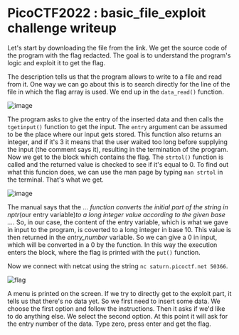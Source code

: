# PicoCTF2022 : basic_file_exploit challenge writeup

Let's start by downloading the file from the link. We get the source code of the program with the flag redacted. The goal is to understand the program's logic and exploit it to get the flag.

The description tells us that the program allows to write to a file and read from it. One way we can go about this is to search directly for the line of the file in which the flag array is used. We end up in the `data_read()` function.

![image](https://user-images.githubusercontent.com/87393748/162401144-e4144095-1804-4272-bd7f-dea8268dc1f9.png)

The program asks to give the entry of the inserted data and then calls the `tgetinput()` function to get the input. The `entry` argument can be assumed to be the place where our input gets stored. This function also returns an integer, and if it's 3 it means that the user waited too long before supplying the input (the comment says it), resulting in the termination of the program. Now we get to the block which contains the flag. 
The `strtol()` function is called and the returned value is checked to see if it's equal to 0. To find out what this funcion does, we can use the man page by typing `man strtol` in the terminal. That's what we get.

![image](https://user-images.githubusercontent.com/87393748/162403725-49e5e5ca-a072-4778-a062-d3ccb1a83db9.png)

The manual says that the *... function converts the initial part of the string in nptr*(our entry variable)*to a long integer value according to the given base ...*. So, in our case, the content of the entry variable, which is what we gave in input to the program, is coverted to a long integer in base 10.
This value is then returned in the *entry_number* variable. So we can give a 0 in input, which will be converted in a 0 by the function. In this way the execution enters the block, where the flag is printed with the `put()` function. 

Now we connect with netcat using the string `nc saturn.picoctf.net 50366`.

![flag](https://user-images.githubusercontent.com/87393748/162408156-1ae2666e-347e-4244-adb2-3719c1491817.png)

A menu is printed on the screen. If we try to directly get to the exploit part, it tells us that there's no data yet. So we first need to insert some data. We choose the first option and follow the instructions. Then it asks if we'd like to do anything else. We select the second option. At this point it will ask for the entry number of the data. Type zero, press enter and get the flag.



